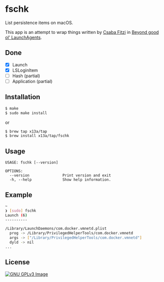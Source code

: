 # fschk

List persistence items on macOS.

This app is an attempt to wrap things written by 
[Csaba Fitzi](https://twitter.com/theevilbit) in 
[Beyond good ol' LaunchAgents](https://theevilbit.github.io/beyond/).

## Done

- [x] Launch
- [x] LSLoginItem
- [ ] Hash (partial)
- [ ] Application (partial)

## Installation

```sh
$ make
$ sudo make install
```
or
```sh
$ brew tap x13a/tap
$ brew install x13a/tap/fschk
```

## Usage

```text
USAGE: fschk [--version]

OPTIONS:
  --version               Print version and exit
  -h, --help              Show help information.
```

## Example

```sh
~
❯ [sudo] fschk
Launch (6)
----------

/Library/LaunchDaemons/com.docker.vmnetd.plist
  prog -> /Library/PrivilegedHelperTools/com.docker.vmnetd
  args -> ["/Library/PrivilegedHelperTools/com.docker.vmnetd"]
  dyld -> nil
...
```

## License

[![GNU GPLv3 Image](https://www.gnu.org/graphics/gplv3-127x51.png)](https://www.gnu.org/licenses/gpl-3.0.en.html)
